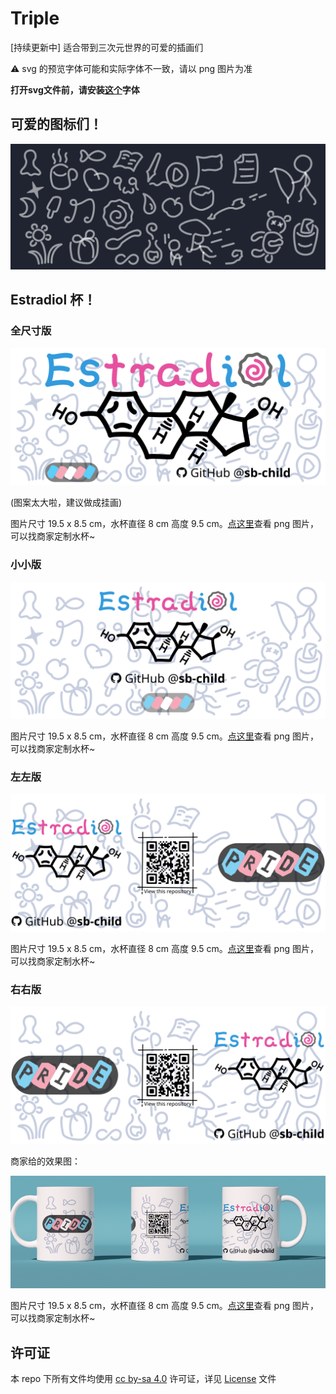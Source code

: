 # Triple
[持续更新中] 适合带到三次元世界的可爱的插画们

⚠️ svg 的预览字体可能和实际字体不一致，请以 png 图片为准

**打开svg文件前，请安装[这个](https://github.com/adobe-fonts/source-han-sans/releases/download/2.004R/SourceHanSans.ttc.zip)字体**

## 可爱的图标们！

![img](icons.svg)

## Estradiol 杯！

### 全尺寸版

![img](estradiol.svg)

(图案太大啦，建议做成挂画)

图片尺寸 19.5 x 8.5 cm，水杯直径 8 cm 高度 9.5 cm。[点这里](estradiol.png)查看 png 图片，可以找商家定制水杯~

### 小小版

![img](estradiol-small.svg)

图片尺寸 19.5 x 8.5 cm，水杯直径 8 cm 高度 9.5 cm。[点这里](estradiol-small.png)查看 png 图片，可以找商家定制水杯~

### 左左版

![img](estradiol-small-left.svg)

图片尺寸 19.5 x 8.5 cm，水杯直径 8 cm 高度 9.5 cm。[点这里](estradiol-small-left.png)查看 png 图片，可以找商家定制水杯~

### 右右版

![img](estradiol-small-right.svg)

商家给的效果图：

![img](a16914d9b965b605c2d64c42773daed9.png)

图片尺寸 19.5 x 8.5 cm，水杯直径 8 cm 高度 9.5 cm。[点这里](estradiol-small-right.png)查看 png 图片，可以找商家定制水杯~

## 许可证

本 repo 下所有文件均使用 [cc by-sa 4.0](https://creativecommons.org/licenses/by-sa/4.0/) 许可证，详见 [License](LICENSE) 文件
